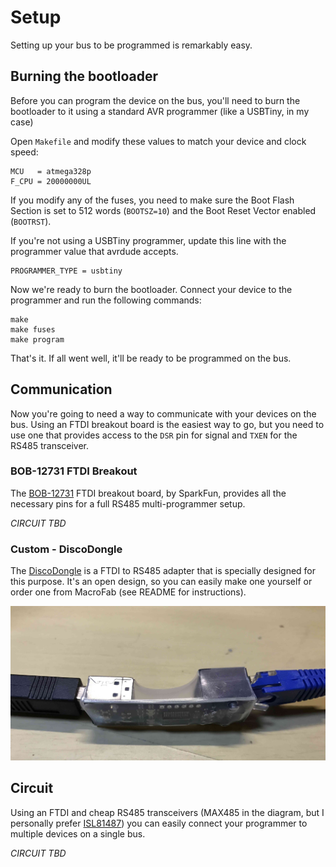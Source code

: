 
# Setup

Setting up your bus to be programmed is remarkably easy.

## Burning the bootloader

Before you can program the device on the bus, you'll need to burn the bootloader to it using
a standard AVR programmer (like a USBTiny, in my case)

Open `Makefile` and modify these values to match your device and clock speed:

```
MCU   = atmega328p
F_CPU = 20000000UL
```

If you modify any of the fuses, you need to make sure the Boot Flash Section is set to 512 words (`BOOTSZ=10`)
and the Boot Reset Vector enabled (`BOOTRST`).

If you're not using a USBTiny programmer, update this line with the programmer value that avrdude accepts.

```
PROGRAMMER_TYPE = usbtiny
```

Now we're ready to burn the bootloader. Connect your device to the programmer and run the following commands:

```
make
make fuses
make program
```

That's it. If all went well, it'll be ready to be programmed on the bus.

## Communication

Now you're going to need a way to communicate with your devices on the bus. Using an FTDI breakout board is the easiest
way to go, but you need to use one that provides access to the `DSR` pin for signal and `TXEN` for the RS485 transceiver.

### BOB-12731 FTDI Breakout

The [BOB-12731](https://www.sparkfun.com/products/12731) FTDI breakout board, by SparkFun, provides all the necessary pins for
a full RS485 multi-programmer setup.

_CIRCUIT TBD_

### Custom - DiscoDongle

The [DiscoDongle](https://github.com/jgillick/disco-dongle) is a FTDI to RS485 adapter that is specially
designed for this purpose. It's an open design, so you can easily make one yourself or order one from
MacroFab (see README for instructions).

![DiscoDongle](https://github.com/jgillick/disco-dongle/blob/master/images/photo.jpg)

## Circuit

Using an FTDI and cheap RS485 transceivers (MAX485 in the diagram, but I personally prefer [ISL81487](https://www.digikey.com/product-search/en?keywords=ISL81487))
you can easily connect your programmer to multiple devices on a single bus.

_CIRCUIT TBD_

